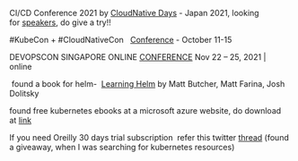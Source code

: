 CI/CD Conference 2021 by [CloudNative Days](https://cloudnativedays.medium.com/ci-cd-conference-2021-by-cloudnative-days-cfp%E5%BF%9C%E5%8B%9F%E9%96%8B%E5%A7%8B-97e07fb073b8) - Japan 2021, looking for [speakers](https://event.cloudnativedays.jp/cicd2021), do give a try!!

 #KubeCon + #CloudNativeCon   [Conference](https://events.linuxfoundation.org/kubecon-cloudnativecon-north-america/register/) - October 11-15  
 
 DEVOPSCON SINGAPORE ONLINE [CONFERENCE](https://devopscon.io/singapore/) Nov 22 – 25, 2021 | online 
 
 found a book for helm-  [Learning Helm](https://www.oreilly.com/library/view/learning-helm/9781492083641/) by Matt Butcher, Matt Farina, Josh Dolitsky
 
found free kubernetes ebooks at a microsoft azure website, do download at [link](https://azure.microsoft.com/en-us/resources/kubernetes-collection-host/)

If you need Oreilly 30 days trial subscription  refer this twitter [thread](https://twitter.com/jonbodner/status/1401527133118382083) (found a giveaway, when I was searching for kubernetes resources)
